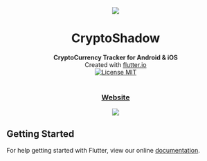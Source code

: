 <div align="center">
  <img src="https://hugoextrat.com/images/ic_launcher.png"/>
</div>

<h1 align="center">CryptoShadow </h1>

<div align="center">
  <strong>CryptoCurrency Tracker for Android & iOS</strong>
</div>
<div align="center">
  Created with <a href="https://flutter.io/">flutter.io</a>
</div>

<div align="center">
  <a href="https://opensource.org/licenses/MIT">
    <img src="https://img.shields.io/badge/license-MIT-blue.svg" alt="License MIT" />
  </a>
</div>

<br />

<div align="center">
  <h3>
    <a href="https://hugoextrat.com">
      Website
    </a>
  </h3>
</div>

<div align="center">
  <img src="https://hugoextrat.com/images/cryptoshadow_android.jpg"/>
</div>

## Getting Started

For help getting started with Flutter, view our online
[documentation](https://flutter.io/).
